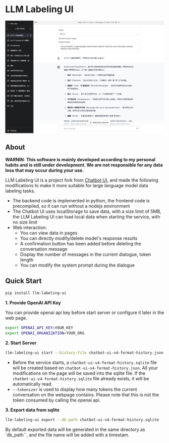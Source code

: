 # LLM Labeling UI

![LLM Labeling UI](./images/screenshot.png)

## About

**WARNIN**: **This software is mainly developed according to my personal habits and is still under development. We are not responsible for any data loss that may occur during your use.**

LLM Labeling UI is a project fork from [Chatbot UI](https://github.com/mckaywrigley/chatbot-ui), and made the following modifications to make it more suitable for large language model data labeling tasks.

- The backend code is implemented in python, the frontend code is precompiled, so it can run without a nodejs environment
- The Chatbot UI uses localStorage to save data, with a size limit of 5MB, the LLM Labeling UI can load local data when starting the service, with no size limit
- Web interaction:
  - You can view data in pages
  - You can directly modify/delete model's response results
  - A confirmation button has been added before deleting the conversation message
  - Display the number of messages in the current dialogue, token length
  - You can modify the system prompt during the dialogue

## Quick Start

```bash
pip install llm-labeling-ui
```

**1. Provide OpenAI API Key**

You can provide openai api key before start server or configure it later in the web page.

```bash
export OPENAI_API_KEY=YOUR_KEY
export OPENAI_ORGANIZATION=YOUR_ORG
```

**2. Start Server**

```bash
llm-labeling-ui start --history-file chatbot-ui-v4-format-history.json --tokenizer meta-llama/Llama-2-7b
```

- Before the service starts, a `chatbot-ui-v4-format-history.sqlite` file will be created based on `chatbot-ui-v4-format-history.json`. All your modifications on the page will be saved into the sqlite file. If the `chatbot-ui-v4-format-history.sqlite` file already exists, it will be automatically read.
- `--tokenizer` is used to display how many tokens the current conversation on the webpage contains. Please note that this is not the token consumed by calling the openai api.

**3. Export data from sqlite**

```bash
llm-labeling-ui export --db-path chatbot-ui-v4-format-history.sqlite
```

By default exported data will be generated in the same directory as `db_path``, and the file name will be added with a timestam.
